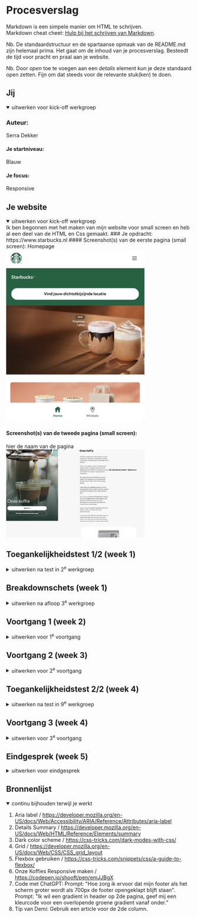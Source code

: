 # Procesverslag
Markdown is een simpele manier om HTML te schrijven.  
Markdown cheat cheet: [Hulp bij het schrijven van Markdown](https://github.com/adam-p/markdown-here/wiki/Markdown-Cheatsheet).

Nb. De standaardstructuur en de spartaanse opmaak van de README.md zijn helemaal prima. Het gaat om de inhoud van je procesverslag. Besteedt de tijd voor pracht en praal aan je website.

Nb. Door *open* toe te voegen aan een *details* element kun je deze standaard open zetten. Fijn om dat steeds voor de relevante stuk(ken) te doen.





## Jij

<details open>
  <summary>uitwerken voor kick-off werkgroep</summary>

  ### Auteur:
  Serra Dekker

  #### Je startniveau:
  Blauw

  #### Je focus:
  Responsive
 
</details>





## Je website

<details open>
  <summary>uitwerken voor kick-off werkgroep</summary>
Ik ben begonnen met het maken van mijn website voor small screen en heb al een deel van de HTML en Css gemaakt.
  ### Je opdracht:
  https://www.starbucks.nl 
  #### Screenshot(s) van de eerste pagina (small screen): 
Homepage
  <img src="images/Screenshot1.png" width="375px" alt="home pagina">

  #### Screenshot(s) van de tweede pagina (small screen):
  hier de naam van de pagina  
  <img src="images/Screenshot2.png" width="375px" alt="onze koffies pagina">
 
</details>



## Toegankelijkheidstest 1/2 (week 1)

<details>
  <summary>uitwerken na test in 2<sup>e</sup> werkgroep</summary>

  ### Bevindingen
  Lijst met je bevindingen die in de test naar voren kwamen:
  - De pagina is goed te gebruiken met een screen reader.
  - Weinig tot geen H1 te vinden
  - Geen ondertitelingen/videos

</details>



## Breakdownschets (week 1)

<details>
  <summary>uitwerken na afloop 3<sup>e</sup> werkgroep</summary>

  ### de hele pagina en dynamisch deel (hamburgermenu): 
  <img src="images/Breakdown.jpg" width="375px" alt="breakdown van de hele pagina rechts en links het dynamische deel">
</details>



## Voortgang 1 (week 2)

<details>
  <summary>uitwerken voor 1<sup>e</sup> voortgang</summary>


  ### Stand van zaken
  Ik heb een begin gemaakt aan de website. Dit vind ik altijd lastig dus gebruik ik soms een deel van een andere website die ik al eerder heb gemaakt op een klein begin te hebben. Verder gaat het wel oke.

  Gebruikte bronnen:
  https://www.w3schools.com/tags/tag_figure.asp



  ### Agenda voor meeting

Serra : Ik wil graag de opbouw van mijn HTML bespreken en kijken of er nog dingen niet goed zijn. Ook heb ik denk ik hulp nodig met het uitlijnen van de elementen door middel van een grid.
-Groene lijn onder de eerste section gaat niet weg.
-Deel van de padding weghalen lukt niet
Geis: Css bespreken en kijken welke elementen in een Ul horen.
Vince: M'n navigatie perfect namaken en weten welke elementen ik daarvoor nodig heb in mijn css. En gebruik ik de sections goed en klopt de footer sestematisch.


  ### Verslag van meeting
  hier na afloop snel de uitkomsten van de meeting vastleggen

- Delen van mn code moeten in het engels.
- 3 Stylesheets (alegemeen,header,ect) een per pagina
- Section moet altijd een heading H2.
- Footer "a" moeten in een list.
- Nav in de footer
- button in de footer want die links moeten kunnen uitklappen.
- icons halen uit de html van de officiele website.
- sections maken van de 2de.
- main gebruiken voor uitlijnen.
- Voor de verschillende main een eigen css pagina.
- hekje gebruiken voor niet werkende links.
- Classes gebruiken mag wel voor visually hidden/arialabel. liever visually hidden + class, is om een deel extra bij de scren reader op te noemen als het niet gezien hoeft te worden zeg maar.
- display: grid; grid-template-colums: 1fr 1fr 1fr; , gebruiken met grid maken. 

</details>





## Voortgang 2 (week 3)

<details>
  <summary>uitwerken voor 2<sup>e</sup> voortgang</summary>

  ### Stand van zaken
  Het coderen vind ik heel lastig. Ik ben bezig met het opbouwen van mijn eerste pagina de html en css. Door hulp vragen in de les en meedoen met de docent lukt het mij maar ik kijk wel op tegen het responsive maken voor groot scherm en het gebruiken van javascript.


  ### Agenda voor meeting

Serra : ik wil weten hoe ik m’n 2de navigatie moet maken en heb hulp nodig met m’n hamburgermenu.
Geis : ik wil kijken of mijn html en css een beetje oke is, weten of ik aspect ratio in mijn css mag gebruiken en vragen hoeveel van mijn header ik moet uitwerken en wat de handigste manier is om dat uit te werken.
June :
Vince : Hamburger menu maken

  ### Verslag van meeting
  
  Ik ben geholpen met met maken van mijn 2de navigatie, die was al bijna klaar maar is nu beter. Ook hebben we mijn code bekeken.

</details>





## Toegankelijkheidstest 2/2 (week 4)

<details>
  <summary>uitwerken na test in 9<sup>e</sup> werkgroep</summary>
  Opzich werkt alles maar ik weet niet of het de bedoeling is dat de buttons worden voorgelezen ipv de kopjes.

  ### Bevindingen
Ik moet beter leren omgaan met screenreader, opzich werkt mijn website er goed mee maar weet ik zelf nog niet precies hoe het werkt. 
</details>





## Voortgang 3 (week 4)

<details>
  <summary>uitwerken voor 3<sup>e</sup> voortgang</summary>

  ### Stand van zaken
  Ik heb afgelopen week veel aan mijn website gewerkt en heb veel stappen gezet met het afmaken van de pagina's en ga de komende week de puntjes op de i zetten. Ik vind t nog steeds lastig om zelf javascript te bedenken en te gebruiken maar dit gaat wel al een stuk beter dan een week geleden. 


  ### Agenda voor meeting
  
Serra: Met screenreader worden de buttons en niet de kopjes voorgelezen. Ik heb nog hulp nodig met mijn 2de pagina responsive maken.
Geis: mogen h’s op het begin van sections visually hidden zijn? Html van beide paginas nog nachecken dat er geen gekke dingen gebeuren (denk het niet maar je weet maar nooit) (vooral de footer).

  ### Verslag van meeting
  hier na afloop snel de uitkomsten van de meeting vastleggen

  - namen aanpassen van roots
  - 2x onze koffie ? 
  - 2de pagina h2 h3 en h4 aanpassen
  - van color green color brand maken
  - grid pagina 2: main: display: grid; grid-template: 1fr 1fre; gap: 1em;
  section 1: position: sticky 
  - vragen over grid aanpassen in gesprek 
  - visually hidden op select gebruiken
  - control option u pijltjes naar links
  - vragen voor gesprek voorbereiden:
  1. hoe switch je van nederlands naar engels?
  2. over grid aanpassen
  - Footer nog responsive maken.  height 0, media: heigt 100%, button display none

</details>





## Eindgesprek (week 5)

<details>
  <summary>uitwerken voor eindgesprek</summary>
  Na het laatste voortgangsgesprek heb ik dit gedaan:
  - Op de 2de pagina van de website alle h-nummers aangepast zodat het nu wel klopt.
  - De 2de pagina (iets beter) responsive gemaakt, het werkt nog steeds niet zoals ik het had gewild maar is beter dan niet responsive.
  - Errors weggehaald op beide pagina's.
  - Bronnenlijst en read me bijgewerkt. 
  - Namen in root aangepast (ipv --color-green nu --color-brand ).
  - Een Arialabel toegevoegd aan buttons op de home pagina.


  ### Je uitkomst - karakteristiek screenshots:
  <img src="images/Screenshot3.png" width="375px" alt="Homepagina">

  ### Dit ging goed/Heb ik geleerd: 
  Korte omschrijving met plaatjes

<img src="images/Screenshot4.png" width="375px" alt="Homepagina">
Ik heb geleerd om een semantische wesbite te maken zonder gebruik te maken van divs, classes, id's of articles.

<img src="images/Screenshot5.png" width="375px" alt="hamburgermenu">
Ik heb geleerd een hamburgermenu te maken dat inklapt en uitklapt wanneer het scherm word geschaald.

<img src="images/Screenshot6.png" width="375px" alt="footer">
Ik heb geleerd een footer te maken dmv details & summary. Daarnaast ook hoe ik google maps in mijn html kan gebruiken en een 2de navigatie onderaan de pagina zoals op de screenshot te zien is.

Verder over het algemeen ben merk ik persoonlijk dat de lessen mij veel hebben geholpen om over het algemeen coderen beter te begrijpen. Het is nog steeds niet iets waar ik later mee verder wil gaan maar ik snap de basis al wel een stuk beter dan voor de start van dit project.

  ### Dit was lastig/Is niet gelukt:
  1. Het responsive maken van de 2de pagina vond ik erg lastig en is deels gelukt.
  2. De styling van het hamburger menu is niet precies hoe het er op de echte website uitziet.
  3. Zorgen dat de Nederlands/Engels knop werkt, volgens mij zijn er 2 manieren om dit te doen maar kosten deze beide veel tijd, ik heb ervoor gekozen om mij op andere dingen te focussen en de pagina's alleen in het nederlands te maken.
  4. De iconen in de 2de navigatie als stroke en als fill maken. Ik heb ze altijd als fill gedaan.
  5. Geen gebruik maken van articles, ik heb 1 article gebruikt op de 2de pagina omdat ik er niet anders uit kwam.


</details>





## Bronnenlijst

<details open>
  <summary>continu bijhouden terwijl je werkt</summary>

  1. Aria label / https://developer.mozilla.org/en-US/docs/Web/Accessibility/ARIA/Reference/Attributes/aria-label 
  2. Details Summary / https://developer.mozilla.org/en-US/docs/Web/HTML/Reference/Elements/summary
  3. Dark color scheme / https://css-tricks.com/dark-modes-with-css/
  4. Grid / https://developer.mozilla.org/en-US/docs/Web/CSS/CSS_grid_layout
  5. Flexbox gebruiken / https://css-tricks.com/snippets/css/a-guide-to-flexbox/
  6. Onze Koffies Responsive maken / https://codepen.io/shooft/pen/emJJBgX 
  7. Code met ChatGPT: 
Prompt: "Hoe zorg ik ervoor dat mijn footer als het scherm groter wordt als 700px de footer opengeklapt blijft staan".
Prompt: "Ik wil een gradient in header op 2de pagina, geef mij een kleurcode voor een overlopende groene gradient vanaf onder."
  8. Tip van Demi: Gebruik een article voor de 2de column.

</details>